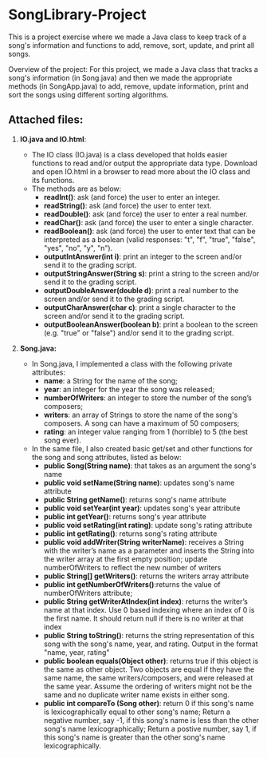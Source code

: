 # SongLibrary-Project
This is a project exercise where we made a Java class to keep track of a song's information and functions to add, remove, sort, update, and print all songs.

Overview of the project:
For this project, we made a Java class that tracks a song's information (in Song.java) and then we made the appropriate methods (in SongApp.java) to add, remove, update information, print and sort the songs using different sorting algorithms.

## **Attached files:**

  1. **IO.java and IO.html**:
      - The IO class (IO.java) is a class developed that holds easier functions to read and/or output the appropriate data type. Download and open IO.html in a browser to read more about the IO class and its functions. 
      - The methods are as below:
        - **readInt()**: ask (and force) the user to enter an integer.
        - **readString()**: ask (and force) the user to enter text.
        - **readDouble()**: ask (and force) the user to enter a real number.
        - **readChar()**: ask (and force) the user to enter a single character.
        - **readBoolean()**: ask (and force) the user to enter text that can be interpreted as a boolean (valid responses: "t", "f", "true", "false", "yes", "no", "y", "n").
        - **outputIntAnswer(int i)**: print an integer to the screen and/or send it to the grading script. 
        - **outputStringAnswer(String s)**: print a string to the screen and/or send it to the grading script.
        - **outputDoubleAnswer(double d)**: print a real number to the screen and/or send it to the grading script.
        - **outputCharAnswer(char c)**: print a single character to the screen and/or send it to the grading script.
        - **outputBooleanAnswer(boolean b)**: print a boolean to the screen (e.g. "true" or "false") and/or send it to the grading script.

  2. **Song.java:**
      - In Song.java, I implemented a class with the following private attributes:
          - **name**: a String for the name of the song;
          - **year**: an integer for the year the song was released;
          - **numberOfWriters**: an integer to store the number of the song’s composers;
          - **writers**: an array of Strings to store the name of the song's composers. A song can have a maximum of 50 composers;
          - **rating**: an integer value ranging from 1 (horrible) to 5 (the best song ever).
      - In the same file, I also created basic get/set and other functions for the song and song attributes, listed as below:
          - **public Song(String name)**: that takes as an argument the song's name
          - **public void setName(String name)**: updates song's name attribute
          - **public String getName()**: returns song's name attribute
          - **public void setYear(int year)**: updates song's year attribute
          - **public int getYear()**: returns song's year attribute
          - **public void setRating(int rating)**: update song's rating attribute
          - **public int getRating()**: returns song's rating attribute
          - **public void addWriter(String writerName)**: receives a String with the writer’s name as a parameter and inserts the String into the writer array at the first empty position; update numberOfWriters to reflect the new number of writers
          - **public String[] getWriters()**: returns the writers array attribute
          - **public int getNumberOfWriters()**:returns the value of numberOfWriters attribute;
          - **public String getWriterAtIndex(int index)**: returns the writer’s name at that index. Use 0 based indexing where an index of 0 is the first name. It should return null if there is no writer at that index
          - **public String toString()**: returns the string representation of this song with the song's name, year, and rating. Output in the format "name, year, rating"
          - **public boolean equals(Object other)**: returns true if this object is the same as other object. Two objects are equal if they have the same name, the same writers/composers, and were released at the same year. Assume the ordering of writers might not be the same and no duplicate writer name exists in either song.
          - **public int compareTo (Song other)**: return 0 if this song's name is lexicographically equal to other song's name; Return a negative number, say -1, if this song's name is less than the other song's name lexicographically; Return a postive number, say 1, if this song's name is greater than the other song's name lexicographically.
          

